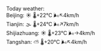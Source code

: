 Today weather:  
Beijing: ☀️   🌡️+22°C 🌬️↖4km/h  
Tianjin: 🌫  🌡️+24°C 🌬️↗7km/h  
Shijiazhuang: ☀️   🌡️+23°C 🌬️→4km/h  
Tangshan: ⛅️  🌡️+20°C 🌬️↖4km/h  
